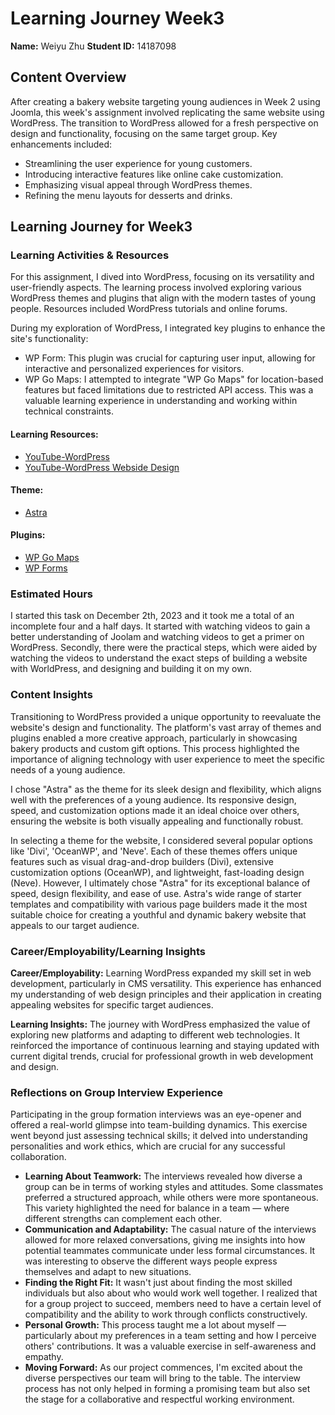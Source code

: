 # Learning Journey Week3
**Name:** Weiyu Zhu 
**Student ID:** 14187098

## Content Overview
After creating a bakery website targeting young audiences in Week 2 using Joomla, this week's assignment involved replicating the same website using WordPress. The transition to WordPress allowed for a fresh perspective on design and functionality, focusing on the same target group. Key enhancements included:
- Streamlining the user experience for young customers.
- Introducing interactive features like online cake customization.
- Emphasizing visual appeal through WordPress themes.
- Refining the menu layouts for desserts and drinks.

## Learning Journey for Week3
### Learning Activities & Resources
For this assignment, I dived into WordPress, focusing on its versatility and user-friendly aspects. The learning process involved exploring various WordPress themes and plugins that align with the modern tastes of young people. Resources included WordPress tutorials and online forums.

During my exploration of WordPress, I integrated key plugins to enhance the site's functionality:
- WP Form: This plugin was crucial for capturing user input, allowing for interactive and personalized experiences for visitors.
- WP Go Maps: I attempted to integrate "WP Go Maps" for location-based features but faced limitations due to restricted API access. This was a valuable learning experience in understanding and working within technical constraints.

#### Learning Resources:
  - [YouTube-WordPress](https://www.youtube.com/watch?v=UT3No6nswz8)
  - [YouTube-WordPress Webside Design](https://www.youtube.com/watch?v=AABmCvjd_iU) 
#### Theme:
  - [Astra](https://wpastra.com/about/?utm_source=theme_preview&utm_medium=author_link&utm_campaign=astra_theme)
#### Plugins:
  - [WP Go Maps](https://wordpress.org/plugins/wp-google-maps/)
  - [WP Forms](https://wordpress.org/plugins/wpforms-lite/)

### Estimated Hours 
I started this task on December 2th, 2023 and it took me a total of an incomplete four and a half days. It started with watching videos to gain a better understanding of Joolam and watching videos to get a primer on WordPress. Secondly, there were the practical steps, which were aided by watching the videos to understand the exact steps of building a website with WorldPress, and designing and building it on my own.

### Content Insights
Transitioning to WordPress provided a unique opportunity to reevaluate the website's design and functionality. The platform's vast array of themes and plugins enabled a more creative approach, particularly in showcasing bakery products and custom gift options. This process highlighted the importance of aligning technology with user experience to meet the specific needs of a young audience.

I chose "Astra" as the theme for its sleek design and flexibility, which aligns well with the preferences of a young audience. Its responsive design, speed, and customization options made it an ideal choice over others, ensuring the website is both visually appealing and functionally robust.

In selecting a theme for the website, I considered several popular options like 'Divi', 'OceanWP', and 'Neve'. Each of these themes offers unique features such as visual drag-and-drop builders (Divi), extensive customization options (OceanWP), and lightweight, fast-loading design (Neve). However, I ultimately chose "Astra" for its exceptional balance of speed, design flexibility, and ease of use. Astra's wide range of starter templates and compatibility with various page builders made it the most suitable choice for creating a youthful and dynamic bakery website that appeals to our target audience.

### Career/Employability/Learning Insights
**Career/Employability:** Learning WordPress expanded my skill set in web development, particularly in CMS versatility. This experience has enhanced my understanding of web design principles and their application in creating appealing websites for specific target audiences.

**Learning Insights:** The journey with WordPress emphasized the value of exploring new platforms and adapting to different web technologies. It reinforced the importance of continuous learning and staying updated with current digital trends, crucial for professional growth in web development and design.

### Reflections on Group Interview Experience
Participating in the group formation interviews was an eye-opener and offered a real-world glimpse into team-building dynamics. This exercise went beyond just assessing technical skills; it delved into understanding personalities and work ethics, which are crucial for any successful collaboration.

- **Learning About Teamwork:** The interviews revealed how diverse a group can be in terms of working styles and attitudes. Some classmates preferred a structured approach, while others were more spontaneous. This variety highlighted the need for balance in a team — where different strengths can complement each other.
- **Communication and Adaptability:** The casual nature of the interviews allowed for more relaxed conversations, giving me insights into how potential teammates communicate under less formal circumstances. It was interesting to observe the different ways people express themselves and adapt to new situations.
- **Finding the Right Fit:** It wasn't just about finding the most skilled individuals but also about who would work well together. I realized that for a group project to succeed, members need to have a certain level of compatibility and the ability to work through conflicts constructively.
- **Personal Growth:** This process taught me a lot about myself — particularly about my preferences in a team setting and how I perceive others' contributions. It was a valuable exercise in self-awareness and empathy.
- **Moving Forward:** As our project commences, I'm excited about the diverse perspectives our team will bring to the table. The interview process has not only helped in forming a promising team but also set the stage for a collaborative and respectful working environment.

